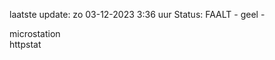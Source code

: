 laatste update: 
zo 03-12-2023  3:36   uur 
Status: FAALT - geel - 
<div class="service Y">microstation</div><div class="service G">httpstat</div>